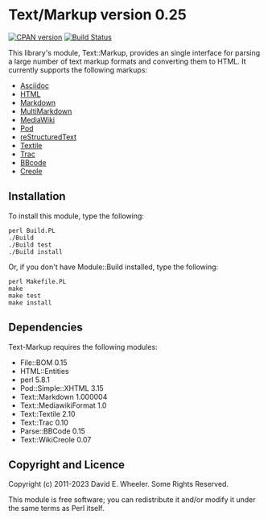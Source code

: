 Text/Markup version 0.25
========================

[![CPAN version](https://badge.fury.io/pl/Text-Markup.svg)](https://badge.fury.io/pl/Text-Markup)
[![Build Status](https://travis-ci.org/theory/text-markup.svg)](https://travis-ci.org/theory/text-markup)

This library's module, Text::Markup, provides an single interface for parsing
a large number of text markup formats and converting them to HTML. It
currently supports the following markups:

*   [Asciidoc](https://asciidoc-py.github.io)
*   [HTML](https://whatwg.org/html)
*   [Markdown](https://daringfireball.net/projects/markdown/)
*   [MultiMarkdown](https://fletcherpenney.net/multimarkdown/)
*   [MediaWiki](https://en.wikipedia.org/wiki/Help:Contents/Editing_Wikipedia)
*   [Pod](https://metacpan.org/dist/perl/view/pod/perlpodspec.pod)
*   [reStructuredText](https://docutils.sourceforge.io/rst.html)
*   [Textile](https://textile-lang.com)
*   [Trac](https://trac.edgewall.org/wiki/WikiFormatting)
*   [BBcode](https://www.bbcode.org)
*   [Creole](https://www.wikicreole.org)

Installation
------------

To install this module, type the following:

    perl Build.PL
    ./Build
    ./Build test
    ./Build install

Or, if you don't have Module::Build installed, type the following:

    perl Makefile.PL
    make
    make test
    make install

Dependencies
------------

Text-Markup requires the following modules:

* File::BOM 0.15
* HTML::Entities
* perl 5.8.1
* Pod::Simple::XHTML 3.15
* Text::Markdown 1.000004
* Text::MediawikiFormat 1.0
* Text::Textile 2.10
* Text::Trac 0.10
* Parse::BBCode 0.15
* Text::WikiCreole 0.07

Copyright and Licence
---------------------

Copyright (c) 2011-2023 David E. Wheeler. Some Rights Reserved.

This module is free software; you can redistribute it and/or modify it under
the same terms as Perl itself.
